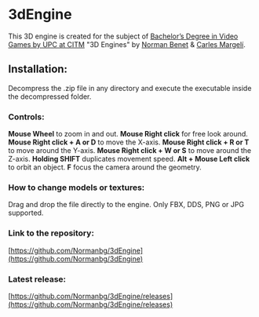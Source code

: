 # 3dEngine
This 3D engine is created for the subject of [Bachelor’s Degree in Video Games by UPC at CITM](https://www.citm.upc.edu/ing/estudis/graus-videojocs/) "3D Engines" by [Norman Benet](https://github.com/Normanbg) & [Carles Margelí](https://github.com/Margeli).

## Installation:
Decompress the .zip file in any directory and execute the executable inside the decompressed folder.

### Controls:
**Mouse Wheel** to zoom in and out.
**Mouse Right click** for free look around.
**Mouse Right click + A or D** to move  the X-axis.
**Mouse Right click + R or T** to move around the Y-axis.
**Mouse Right click + W or S** to move around the Z-axis.
**Holding SHIFT** duplicates movement speed.
**Alt + Mouse Left click** to orbit an object.
**F** focus the camera around the geometry.

### How to change models or textures:
Drag and drop the file directly to the engine. Only FBX, DDS, PNG or JPG supported. 

### Link to the repository:
[https://github.com/Normanbg/3dEngine](https://github.com/Normanbg/3dEngine)

### Latest release:
[https://github.com/Normanbg/3dEngine/releases](https://github.com/Normanbg/3dEngine/releases)
